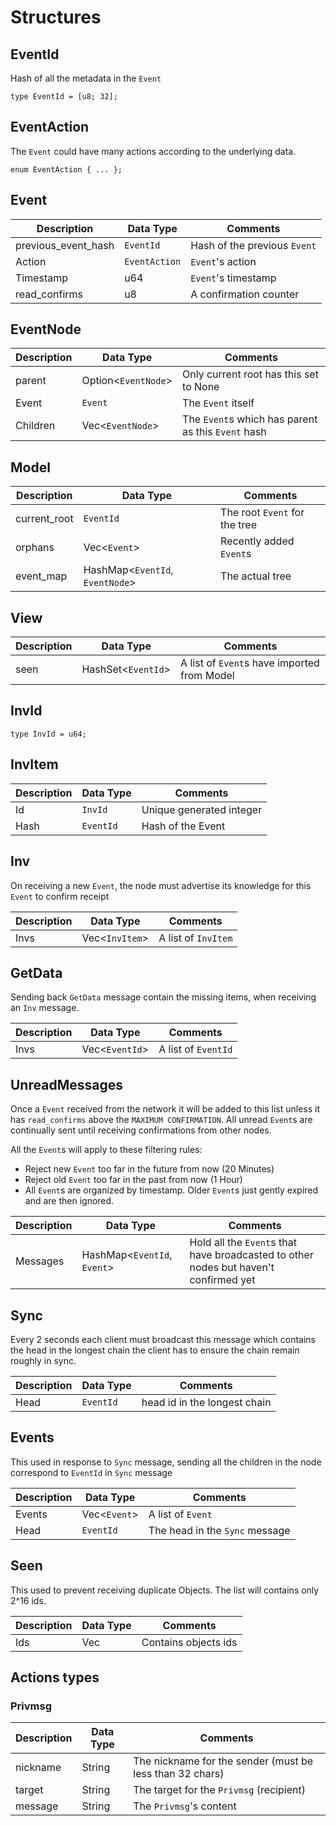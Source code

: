 # Structures 

## EventId

Hash of all the metadata in the `Event` 

	type EventId = [u8; 32];	

## EventAction 

The `Event` could have many actions according to the underlying data.

	enum EventAction { ... };	

## Event

| Description            | Data Type      | Comments                    |
|----------------------- | -------------- | --------------------------- |
| previous_event_hash    | `EventId` 	  | Hash of the previous `Event`|
| Action     			 | `EventAction`  | `Event`'s action 			|
| Timestamp     		 | u64  		  | `Event`'s timestamp 		|
| read_confirms			 | u8	 		  | A confirmation counter 	    |

## EventNode

| Description    | Data Type      		  | Comments                    			 			  |
|--------------- | ---------------------- | ----------------------------------------------------- |
| parent    	 | Option<`EventNode`> 	  | Only current root has this set to None   			  |
| Event     	 | `Event`  			  | The `Event` itself 					       			  |
| Children     	 | Vec<`EventNode`>  	  | The `Event`s which has parent as this `Event` hash    |

## Model 

| Description   | Data Type      		  		   | Comments                      |
|-------------- | -------------------------------- | ----------------------------- |
| current_root  | `EventId` 	  		  		   | The root `Event` for the tree |
| orphans       | Vec<`Event`>  		  		   | Recently added `Event`s 	   |
| event_map     | HashMap<`EventId`, `EventNode`>  | The actual tree  		 	   |

## View 

| Description   | Data Type      	   | Comments                    					|
|-------------- | -------------------- | ---------------------------------------------- |
| seen  		| HashSet<`EventId`>   | A list of `Event`s have imported from Model	|

## InvId

	type InvId = u64;

## InvItem

| Description   | Data Type      	   | Comments      			    |
|-------------- | -------------------- | -------------------------- |
| Id  			| `InvId`  			   | Unique generated integer	|
| Hash  		| `EventId`   		   | Hash of the Event			|

## Inv

On receiving a new `Event`, the node must advertise its knowledge for this `Event` to confirm receipt 

| Description   | Data Type      	   | Comments           		|
|-------------- | -------------------- | -------------------------- |
| Invs	  	  	| Vec<`InvItem`> 	   | A list of `InvItem`		|

## GetData

Sending back `GetData` message contain the missing items, when receiving an `Inv` message. 

| Description   | Data Type      	   | Comments              		|
|-------------- | -------------------- | -------------------------- |
| Invs	  	    | Vec<`EventId`> 	   | A list of `EventId`   		|

## UnreadMessages

Once a `Event` received from the network it will be added to this list unless it has `read_confirms` above the `MAXIMUM CONFIRMATION`. 
All unread `Event`s are continually sent until receiving confirmations from other nodes.  

All the `Event`s will apply to these filtering rules: 
- Reject new `Event` too far in the future from now (20 Minutes)
- Reject old `Event` too far in the past from now (1 Hour)
- All `Event`s are organized by timestamp. Older `Event`s just gently expired and are then ignored.

| Description | Data Type                   | Comments                                                                             |
|-------------|---------------------------- | -------------------------------------------------------------------------------------|
| Messages    | HashMap<`EventId`, `Event`> | Hold all the `Event`s that have broadcasted to other nodes but haven't confirmed yet |

## Sync 

Every 2 seconds each client must broadcast this message which contains 
the head in the longest chain the client has to ensure the chain remain 
roughly in sync.

| Description | Data Type   | Comments					 	|
|-------------|-------------|------------------------------ |
| Head	      | `EventId` 	| head id in the longest chain  |

## Events  

This used in response to `Sync` message, sending all the children 
in the node correspond to `EventId` in `Sync` message 

| Description | Data Type    | Comments							|
|-------------|------------- |--------------------------------- |
| Events	  | Vec<`Event`> | A list of `Event`  			  	|
| Head  	  | `EventId`	 | The head in the `Sync` message 	|


## Seen<ObjectId>

This used to prevent receiving duplicate Objects.
The list will contains only 2^16 ids.

| Description | Data Type      | Comments			  		   |
|-------------|--------------- |------------------------------ |
| Ids		  | Vec<ObjectId>  | Contains objects ids    	   |


## Actions types

### Privmsg 

| Description 	| Data Type   	| Comments																	|
|-------------- |-------------- | ------------------------------------------------------------------------- |
| nickname    	| String		| The nickname for the sender (must be less than 32 chars) 					|
| target      	| String		| The target for the `Privmsg` (recipient) 				 					|
| message     	| String		| The `Privmsg`'s content 				 									|




